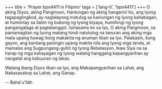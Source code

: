 +++
title = 'Prayer bpn4411 in Filipino'
tags = ['lang-tl', 'bpn4411']
+++
O aking Diyos, aking Panginoon, Hantungan ng aking hangarin! Ito, ang Iyong tagapaglingkod, ay naglalayong matulog sa kanlungan ng Iyong kahabagan, at humimlay sa ilalim ng bubong ng Iyong biyaya, humihingi ng Iyong pangangalaga at pagtatanggol. Isinasamo ko sa Iyo, O aking Panginoon, sa pamamagitan ng Iyong matang hindi natutulog na tanuran ang aking mga mata upang huwag itong makakita ng anuman liban sa Iyo. Palakasin, kung gayon, ang kanilang paningin upang makita nila ang Iyong mga tanda, at mamalas ang Sugpungang-guhit ng Iyong Rebelasyon. Ikaw Siya na sa harap ng mga kahayagan ng Iyong walang hanggang kapangyarihan ay nangatal ang kabuuran ng lakas.

Walang ibang Diyos liban sa Iyo, ang Makapangyarihan sa Lahat, ang Nakasasakop sa Lahat, ang Ganap.

-- Bahá'u'lláh
